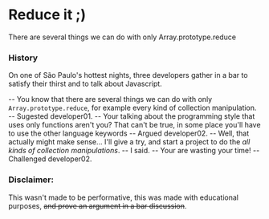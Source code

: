 # Reduce it ;)

There are several things we can do with only Array.prototype.reduce

### History

On one of São Paulo's hottest nights, three developers gather in a bar to satisfy their thirst and to talk about Javascript.

-- You know that there are several things we can do with only `Array.prototype.reduce`, for example every kind of collection manipulation. -- Sugested developer01.
-- Your talking about the programming style that uses only functions aren't you? That can't be true, in some place you'll have to use the other language keywords -- Argued developer02.
-- Well, that actually might make sense... I'll give a try, and start a project to do the _all kinds of collection manipulations_. -- I said.
-- Your are wasting your time! -- Challenged developer02.

### Disclaimer:

This wasn't made to be performative, this was made with educational purposes, ~~and prove an argument in a bar discussion~~.

